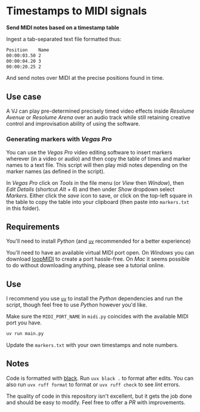 # Timestamps to MIDI signals

**Send MIDI notes based on a timestamp table**

Ingest a tab-separated text file formatted thus:

```txt
Position	Name
00:00:03.50	2
00:00:04.20	3
00:00:20.25	2
```

And send notes over MIDI at the precise positions found in time.

## Use case

A VJ can play pre-determined precisely timed video effects inside _Resolume Avenue_ or _Resolume Arena_ over an audio track while still retaining creative control and improvisation ability of using the software.

### Generating markers with _Vegas Pro_

You can use the _Vegas Pro_ video editing software to insert markers wherever (in a video or audio) and then copy the table of times and marker names to a text file. This script will then play midi notes depending on the marker names (as defined in the script).

In _Vegas Pro_ click on _Tools_ in the file menu (or _View_ then _Window_), then _Edit Details_ (shortcut _Alt_ + _6_) and then under _Show_ dropdown select _Markers_. Either click the _save_ icon to save, or click on the top-left square in the table to copy the table into your clipboard (then paste into `markers.txt` in this folder).

## Requirements

You'll need to install _Python_ (and [`uv`](https://github.com/astral-sh/uv) recommended for a better experience)

You'll need to have an available virtual MIDI port open. On _Windows_ you can download [loopMIDI](https://www.tobias-erichsen.de/software/loopmidi.html) to create a port hassle-free. On _Mac_ it seems possible to do without downloading anything, please see a tutorial online.

## Use

I recommend you use [`uv`](https://github.com/astral-sh/uv) to install the _Python_ dependencies and run the script, though feel free to use _Python_ however you'd like.

Make sure the `MIDI_PORT_NAME` in `midi.py` coincides with the available MIDI port you have.

```sh
uv run main.py
```

Update the `markers.txt` with your own timestamps and note numbers.

## Notes

Code is formatted with [black](https://github.com/psf/black). Run `uvx black .` to format after edits. You can also run `uvx ruff format` to format or `uvx ruff check` to see _lint_ errors.

The quality of code in this repository isn't excellent, but it gets the job done and should be easy to modify. Feel free to offer a _PR_ with improvements.
